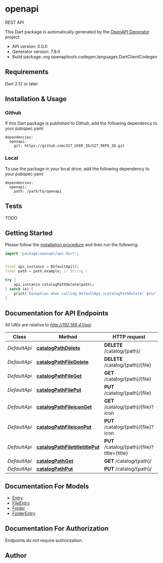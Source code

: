 # openapi
REST API

This Dart package is automatically generated by the [OpenAPI Generator](https://openapi-generator.tech) project:

- API version: 0.0.0
- Generator version: 7.9.0
- Build package: org.openapitools.codegen.languages.DartClientCodegen

## Requirements

Dart 2.12 or later

## Installation & Usage

### Github
If this Dart package is published to Github, add the following dependency to your pubspec.yaml
```
dependencies:
  openapi:
    git: https://github.com/GIT_USER_ID/GIT_REPO_ID.git
```

### Local
To use the package in your local drive, add the following dependency to your pubspec.yaml
```
dependencies:
  openapi:
    path: /path/to/openapi
```

## Tests

TODO

## Getting Started

Please follow the [installation procedure](#installation--usage) and then run the following:

```dart
import 'package:openapi/api.dart';


final api_instance = DefaultApi();
final path = path_example; // String | 

try {
    api_instance.catalogPathDelete(path);
} catch (e) {
    print('Exception when calling DefaultApi->catalogPathDelete: $e\n');
}

```

## Documentation for API Endpoints

All URIs are relative to *http://192.168.4.1/api*

Class | Method | HTTP request | Description
------------ | ------------- | ------------- | -------------
*DefaultApi* | [**catalogPathDelete**](doc//DefaultApi.md#catalogpathdelete) | **DELETE** /catalog/{path}/ | 
*DefaultApi* | [**catalogPathFileDelete**](doc//DefaultApi.md#catalogpathfiledelete) | **DELETE** /catalog/{path}/{file} | 
*DefaultApi* | [**catalogPathFileGet**](doc//DefaultApi.md#catalogpathfileget) | **GET** /catalog/{path}/{file} | 
*DefaultApi* | [**catalogPathFilePut**](doc//DefaultApi.md#catalogpathfileput) | **PUT** /catalog/{path}/{file} | 
*DefaultApi* | [**catalogPathFileiconGet**](doc//DefaultApi.md#catalogpathfileiconget) | **GET** /catalog/{path}/{file}?icon | 
*DefaultApi* | [**catalogPathFileiconPut**](doc//DefaultApi.md#catalogpathfileiconput) | **PUT** /catalog/{path}/{file}?icon | 
*DefaultApi* | [**catalogPathFiletitletitlePut**](doc//DefaultApi.md#catalogpathfiletitletitleput) | **PUT** /catalog/{path}/{file}?title={title} | 
*DefaultApi* | [**catalogPathGet**](doc//DefaultApi.md#catalogpathget) | **GET** /catalog/{path}/ | 
*DefaultApi* | [**catalogPathPut**](doc//DefaultApi.md#catalogpathput) | **PUT** /catalog/{path}/ | 


## Documentation For Models

 - [Entry](doc//Entry.md)
 - [FileEntry](doc//FileEntry.md)
 - [Folder](doc//Folder.md)
 - [FolderEntry](doc//FolderEntry.md)


## Documentation For Authorization

Endpoints do not require authorization.


## Author




